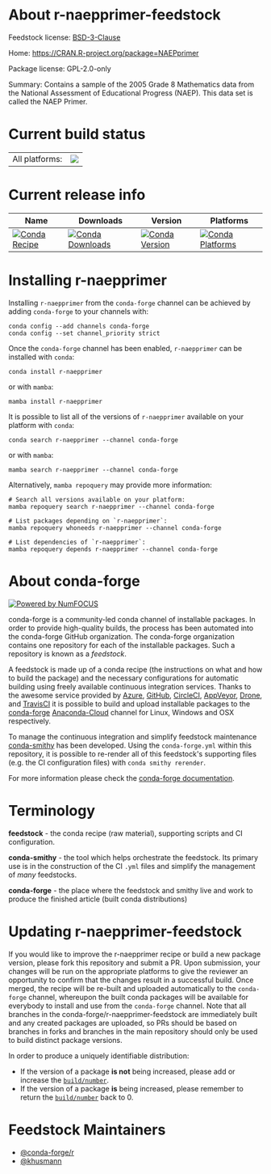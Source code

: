 About r-naepprimer-feedstock
============================

Feedstock license: [BSD-3-Clause](https://github.com/conda-forge/r-naepprimer-feedstock/blob/main/LICENSE.txt)

Home: https://CRAN.R-project.org/package=NAEPprimer

Package license: GPL-2.0-only

Summary: Contains a sample of the 2005 Grade 8 Mathematics data from the National Assessment of Educational Progress (NAEP). This data set is called the NAEP Primer.

Current build status
====================


<table><tr><td>All platforms:</td>
    <td>
      <a href="https://dev.azure.com/conda-forge/feedstock-builds/_build/latest?definitionId=11030&branchName=main">
        <img src="https://dev.azure.com/conda-forge/feedstock-builds/_apis/build/status/r-naepprimer-feedstock?branchName=main">
      </a>
    </td>
  </tr>
</table>

Current release info
====================

| Name | Downloads | Version | Platforms |
| --- | --- | --- | --- |
| [![Conda Recipe](https://img.shields.io/badge/recipe-r--naepprimer-green.svg)](https://anaconda.org/conda-forge/r-naepprimer) | [![Conda Downloads](https://img.shields.io/conda/dn/conda-forge/r-naepprimer.svg)](https://anaconda.org/conda-forge/r-naepprimer) | [![Conda Version](https://img.shields.io/conda/vn/conda-forge/r-naepprimer.svg)](https://anaconda.org/conda-forge/r-naepprimer) | [![Conda Platforms](https://img.shields.io/conda/pn/conda-forge/r-naepprimer.svg)](https://anaconda.org/conda-forge/r-naepprimer) |

Installing r-naepprimer
=======================

Installing `r-naepprimer` from the `conda-forge` channel can be achieved by adding `conda-forge` to your channels with:

```
conda config --add channels conda-forge
conda config --set channel_priority strict
```

Once the `conda-forge` channel has been enabled, `r-naepprimer` can be installed with `conda`:

```
conda install r-naepprimer
```

or with `mamba`:

```
mamba install r-naepprimer
```

It is possible to list all of the versions of `r-naepprimer` available on your platform with `conda`:

```
conda search r-naepprimer --channel conda-forge
```

or with `mamba`:

```
mamba search r-naepprimer --channel conda-forge
```

Alternatively, `mamba repoquery` may provide more information:

```
# Search all versions available on your platform:
mamba repoquery search r-naepprimer --channel conda-forge

# List packages depending on `r-naepprimer`:
mamba repoquery whoneeds r-naepprimer --channel conda-forge

# List dependencies of `r-naepprimer`:
mamba repoquery depends r-naepprimer --channel conda-forge
```


About conda-forge
=================

[![Powered by
NumFOCUS](https://img.shields.io/badge/powered%20by-NumFOCUS-orange.svg?style=flat&colorA=E1523D&colorB=007D8A)](https://numfocus.org)

conda-forge is a community-led conda channel of installable packages.
In order to provide high-quality builds, the process has been automated into the
conda-forge GitHub organization. The conda-forge organization contains one repository
for each of the installable packages. Such a repository is known as a *feedstock*.

A feedstock is made up of a conda recipe (the instructions on what and how to build
the package) and the necessary configurations for automatic building using freely
available continuous integration services. Thanks to the awesome service provided by
[Azure](https://azure.microsoft.com/en-us/services/devops/), [GitHub](https://github.com/),
[CircleCI](https://circleci.com/), [AppVeyor](https://www.appveyor.com/),
[Drone](https://cloud.drone.io/welcome), and [TravisCI](https://travis-ci.com/)
it is possible to build and upload installable packages to the
[conda-forge](https://anaconda.org/conda-forge) [Anaconda-Cloud](https://anaconda.org/)
channel for Linux, Windows and OSX respectively.

To manage the continuous integration and simplify feedstock maintenance
[conda-smithy](https://github.com/conda-forge/conda-smithy) has been developed.
Using the ``conda-forge.yml`` within this repository, it is possible to re-render all of
this feedstock's supporting files (e.g. the CI configuration files) with ``conda smithy rerender``.

For more information please check the [conda-forge documentation](https://conda-forge.org/docs/).

Terminology
===========

**feedstock** - the conda recipe (raw material), supporting scripts and CI configuration.

**conda-smithy** - the tool which helps orchestrate the feedstock.
                   Its primary use is in the construction of the CI ``.yml`` files
                   and simplify the management of *many* feedstocks.

**conda-forge** - the place where the feedstock and smithy live and work to
                  produce the finished article (built conda distributions)


Updating r-naepprimer-feedstock
===============================

If you would like to improve the r-naepprimer recipe or build a new
package version, please fork this repository and submit a PR. Upon submission,
your changes will be run on the appropriate platforms to give the reviewer an
opportunity to confirm that the changes result in a successful build. Once
merged, the recipe will be re-built and uploaded automatically to the
`conda-forge` channel, whereupon the built conda packages will be available for
everybody to install and use from the `conda-forge` channel.
Note that all branches in the conda-forge/r-naepprimer-feedstock are
immediately built and any created packages are uploaded, so PRs should be based
on branches in forks and branches in the main repository should only be used to
build distinct package versions.

In order to produce a uniquely identifiable distribution:
 * If the version of a package **is not** being increased, please add or increase
   the [``build/number``](https://docs.conda.io/projects/conda-build/en/latest/resources/define-metadata.html#build-number-and-string).
 * If the version of a package **is** being increased, please remember to return
   the [``build/number``](https://docs.conda.io/projects/conda-build/en/latest/resources/define-metadata.html#build-number-and-string)
   back to 0.

Feedstock Maintainers
=====================

* [@conda-forge/r](https://github.com/conda-forge/r/)
* [@khusmann](https://github.com/khusmann/)

